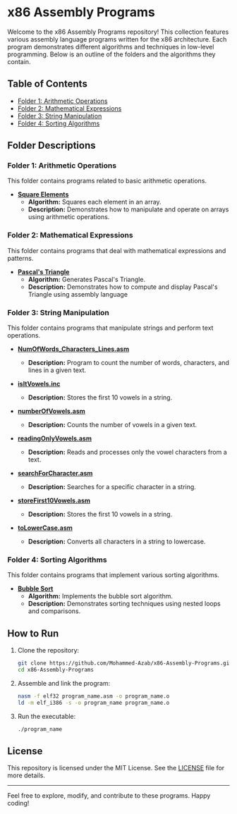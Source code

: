# x86 Assembly Programs

Welcome to the x86 Assembly Programs repository! This collection features various assembly language programs written for the x86 architecture. Each program demonstrates different algorithms and techniques in low-level programming. Below is an outline of the folders and the algorithms they contain.

## Table of Contents

- [Folder 1: Arithmetic Operations](#folder-1-arithmetic-operations)
- [Folder 2:  Mathematical Expressions](#folder-3-sorting-algorithms)
- [Folder 3: String Manipulation](#folder-2-string-manipulation)
- [Folder 4: Sorting Algorithms](#folder-3-sorting-algorithms)


## Folder Descriptions

### Folder 1: Arithmetic Operations

This folder contains programs related to basic arithmetic operations.

- **[Square Elements](arithmetic_operations/squareElements.asm)**
  - **Algorithm:** Squares each element in an array.
  - **Description:** Demonstrates how to manipulate and operate on arrays using arithmetic operations.
    
### Folder 2: Mathematical Expressions

This folder contains programs that deal with mathematical expressions and patterns.

- **[Pascal's Triangle](mathematical_expressions/pascalTriangle.asm)**
  - **Algorithm:** Generates Pascal's Triangle.
  - **Description:** Demonstrates how to compute and display Pascal's Triangle using assembly language


### Folder 3: String Manipulation

This folder contains programs that manipulate strings and perform text operations.

- **[NumOfWords_Characters_Lines.asm](string_manipulation/NumOfWords_Characters_Lines.asm)**
  - **Description:** Program to count the number of words, characters, and lines in a given text.

- **[isItVowels.inc](string_manipulation/isItVowels.inc)**
  - **Description:** Stores the first 10 vowels in a string. 

- **[numberOfVowels.asm](string_manipulation/numberOfVowels.asm)**
  - **Description:** Counts the number of vowels in a given text. 

- **[readingOnlyVowels.asm](string_manipulation/readingOnlyVowels.asm)**
  - **Description:** Reads and processes only the vowel characters from a text.

- **[searchForCharacter.asm](string_manipulation/searchForCharacter.asm)**
  - **Description:** Searches for a specific character in a string.

- **[storeFirst10Vowels.asm](string_manipulation/storeFirst10Vowels.asm)**
  - **Description:** Stores the first 10 vowels in a string. 

- **[toLowerCase.asm](string_manipulation/toLowerCase.asm)**
  - **Description:** Converts all characters in a string to lowercase. 

### Folder 4: Sorting Algorithms

This folder contains programs that implement various sorting algorithms.

- **[Bubble Sort](sorting_algorithms/bubble_sort.asm)**
  - **Algorithm:** Implements the bubble sort algorithm.
  - **Description:** Demonstrates sorting techniques using nested loops and comparisons.


## How to Run

1. Clone the repository:
    ```bash
    git clone https://github.com/Mohammed-Azab/x86-Assembly-Programs.git
    cd x86-Assembly-Programs
    ```

2. Assemble and link the program:
    ```bash
    nasm -f elf32 program_name.asm -o program_name.o
    ld -m elf_i386 -s -o program_name program_name.o
    ```

3. Run the executable:
    ```bash
    ./program_name
    ```

## License

This repository is licensed under the MIT License. See the [LICENSE](LICENSE) file for more details.

---

Feel free to explore, modify, and contribute to these programs. Happy coding!
